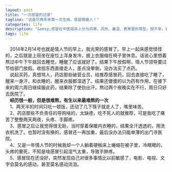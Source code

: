 ```yaml
---
layout: post
title: "一次感冒的记录"
tagline: "这是尽两年来第一次生病，感冒够磨人！"
categories: life
description: "&emsp;感冒在中医临床上分为风寒、风热、暑湿、表寒里热等型。很不幸，我属于表寒里热型，伴有重度头疼及手脚肿疼。"
tags: life 
---
```


&emsp;2014年2月14号也就是情人节的早上，我光荣的感冒了。早上一起床感觉怪怪的，之后就是上班坐在座位上浑身发冷，披上衣服缩在椅子里休息。话说心里想着熬过中午下午就回去睡觉，睡醒了应该就好了。结果下午放假啊，情人节领导要过节给部门放假。收拾东西直接走人，差点没晕倒，没办法买了点药。  
&emsp;说起买药，真想骂人，药店那些破营业员，给推荐感冒药，回去直接吃了睡了，醒来一身汗，和衣睡的，醒来衣服都湿透了。结果还傻傻的以为药有作用，在接下来的周六周日继续服此药，结果除了使劲出汗。熬过两个夜晚实在不行，周日只好去医院了。  
&emsp;**经历很一般，但是很难熬，有生以来最难熬的一次**  
&emsp;1、两天半的时间只吃一顿饭，还动了几下筷子就走人了，嘴里味苦。  
&emsp;2、药店那些不负责任的导购啥的，太缺德，吃不死人的就推荐，可是我吃了痛苦了整整两天两夜，头疼、手脚疼。  
&emsp;3、感冒之后让我觉得很无助，当时穿着保暖内衣睡的，结果全汗透透的，用洗衣机洗了。也暂时没有换的，感冒还一再加重，最后没办法只能单薄的出门寻医院。  
&emsp;4、又是一年情人节的时候我却一个人躺着硬板床上蜷缩在被子里，冷飕飕的，头疼的要死，不知是啥感冒引起湿气太重，导致手肿疼。  
&emsp;5、感冒现在还没好，突然发现自己对很多事情比以前敏感了，电影、电视、文字会莫名的感动，甚至莫名感动流泪。